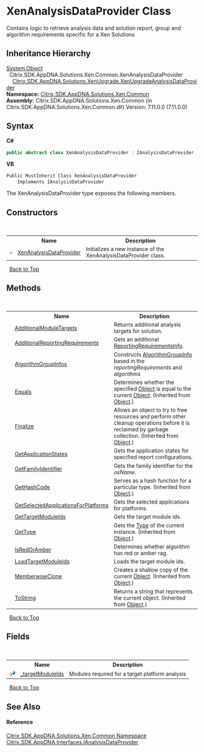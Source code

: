 # XenAnalysisDataProvider Class
 

Contains logic to retrieve analysis data and solution report, group and algorithm requirements specific for a Xen Solutions


## Inheritance Hierarchy
<a href="http://msdn2.microsoft.com/en-us/library/e5kfa45b" target="_blank">System.Object</a><br />&nbsp;&nbsp;Citrix.SDK.AppDNA.Solutions.Xen.Common.XenAnalysisDataProvider<br />&nbsp;&nbsp;&nbsp;&nbsp;<a href="08f80520-d0d1-2396-4409-9bac173a8c29">Citrix.SDK.AppDNA.Solutions.XenUpgrade.XenUpgradeAnalysisDataProvider</a><br />
**Namespace:**&nbsp;[Citrix.SDK.AppDNA.Solutions.Xen.Common](013dc694-c357-448d-ed5a-b5c48a7f6852.md)<br />**Assembly:**&nbsp;Citrix.SDK.AppDNA.Solutions.Xen.Common (in Citrix.SDK.AppDNA.Solutions.Xen.Common.dll) Version: 7.11.0.0 (7.11.0.0)

## Syntax

**C#**
```csharp
public abstract class XenAnalysisDataProvider : IAnalysisDataProvider
```

**VB**
```vbnet
Public MustInherit Class XenAnalysisDataProvider
	Implements IAnalysisDataProvider
```

The XenAnalysisDataProvider type exposes the following members.


## Constructors
&nbsp;<table><tr><th></th><th>Name</th><th>Description</th></tr><tr><td>![Protected method](media/protmethod.gif "Protected method")</td><td><a href="c21e5d98-e265-6b6b-b2cd-d0661543eb63">XenAnalysisDataProvider</a></td><td>
Initializes a new instance of the XenAnalysisDataProvider class.</td></tr></table>&nbsp;
<a href="#xenanalysisdataprovider-class">Back to Top</a>

## Methods
&nbsp;<table><tr><th></th><th>Name</th><th>Description</th></tr><tr><td>![Protected method](media/protmethod.gif "Protected method")</td><td><a href="8531b3f0-e3ec-4c6f-9373-30bc90455312">AdditionalModuleTargets</a></td><td>
Returns additional analysis targets for solution.</td></tr><tr><td>![Protected method](media/protmethod.gif "Protected method")</td><td><a href="2fbc57aa-9131-f7ad-3ea3-585ab45371a1">AdditionalReportingRequirements</a></td><td>
Gets an additional <a href="4d7ade72-cdc5-d8c4-8a55-c2744164540a">ReportingRequirementsInfo</a>.</td></tr><tr><td>![Protected method](media/protmethod.gif "Protected method")![Static member](media/static.gif "Static member")</td><td><a href="6be2de76-11a4-6d24-db28-09cbf1d28e9d">AlgorithmGroupInfos</a></td><td>
Constructs <a href="ac2c0128-6b6f-02aa-605b-bbb4702f26df">AlgorithmGroupInfo</a> based in the *reportingRequirements* and *algorithms*</td></tr><tr><td>![Public method](media/pubmethod.gif "Public method")</td><td><a href="http://msdn2.microsoft.com/en-us/library/bsc2ak47" target="_blank">Equals</a></td><td>
Determines whether the specified <a href="http://msdn2.microsoft.com/en-us/library/e5kfa45b" target="_blank">Object</a> is equal to the current <a href="http://msdn2.microsoft.com/en-us/library/e5kfa45b" target="_blank">Object</a>.
 (Inherited from <a href="http://msdn2.microsoft.com/en-us/library/e5kfa45b" target="_blank">Object</a>.)</td></tr><tr><td>![Protected method](media/protmethod.gif "Protected method")</td><td><a href="http://msdn2.microsoft.com/en-us/library/4k87zsw7" target="_blank">Finalize</a></td><td>
Allows an object to try to free resources and perform other cleanup operations before it is reclaimed by garbage collection.
 (Inherited from <a href="http://msdn2.microsoft.com/en-us/library/e5kfa45b" target="_blank">Object</a>.)</td></tr><tr><td>![Protected method](media/protmethod.gif "Protected method")</td><td><a href="9367ff0f-f8e5-eb16-2bbc-24c42d03e4a6">GetApplicationStates</a></td><td>
Gets the application states for specified report configurations.</td></tr><tr><td>![Protected method](media/protmethod.gif "Protected method")</td><td><a href="1f7403d2-014f-a9d6-1fad-e7a174c93b09">GetFamilyIdentifier</a></td><td>
Gets the family identifier for the *osName*.</td></tr><tr><td>![Public method](media/pubmethod.gif "Public method")</td><td><a href="http://msdn2.microsoft.com/en-us/library/zdee4b3y" target="_blank">GetHashCode</a></td><td>
Serves as a hash function for a particular type.
 (Inherited from <a href="http://msdn2.microsoft.com/en-us/library/e5kfa45b" target="_blank">Object</a>.)</td></tr><tr><td>![Protected method](media/protmethod.gif "Protected method")![Static member](media/static.gif "Static member")</td><td><a href="a5aa6f30-f928-224b-8bed-d1c6b1f6a6a7">GetSelectedApplicationsForPlatforms</a></td><td>
Gets the selected applications for platforms.</td></tr><tr><td>![Protected method](media/protmethod.gif "Protected method")</td><td><a href="de17f06b-80b9-cbc4-3c7d-76b9d9028ab4">GetTargetModuleIds</a></td><td>
Gets the target module ids.</td></tr><tr><td>![Public method](media/pubmethod.gif "Public method")</td><td><a href="http://msdn2.microsoft.com/en-us/library/dfwy45w9" target="_blank">GetType</a></td><td>
Gets the <a href="http://msdn2.microsoft.com/en-us/library/42892f65" target="_blank">Type</a> of the current instance.
 (Inherited from <a href="http://msdn2.microsoft.com/en-us/library/e5kfa45b" target="_blank">Object</a>.)</td></tr><tr><td>![Protected method](media/protmethod.gif "Protected method")</td><td><a href="cdf44060-f03c-805f-46a5-08b49bc1085a">IsRedOrAmber</a></td><td>
Determines whether algorithm has red or amber rag.</td></tr><tr><td>![Protected method](media/protmethod.gif "Protected method")</td><td><a href="9316a66c-b98b-6f1b-ca5a-8f3efffbb158">LoadTargetModuleIds</a></td><td>
Loads the target module ids.</td></tr><tr><td>![Protected method](media/protmethod.gif "Protected method")</td><td><a href="http://msdn2.microsoft.com/en-us/library/57ctke0a" target="_blank">MemberwiseClone</a></td><td>
Creates a shallow copy of the current <a href="http://msdn2.microsoft.com/en-us/library/e5kfa45b" target="_blank">Object</a>.
 (Inherited from <a href="http://msdn2.microsoft.com/en-us/library/e5kfa45b" target="_blank">Object</a>.)</td></tr><tr><td>![Public method](media/pubmethod.gif "Public method")</td><td><a href="http://msdn2.microsoft.com/en-us/library/7bxwbwt2" target="_blank">ToString</a></td><td>
Returns a string that represents the current object.
 (Inherited from <a href="http://msdn2.microsoft.com/en-us/library/e5kfa45b" target="_blank">Object</a>.)</td></tr></table>&nbsp;
<a href="#xenanalysisdataprovider-class">Back to Top</a>

## Fields
&nbsp;<table><tr><th></th><th>Name</th><th>Description</th></tr><tr><td>![Protected field](media/protfield.gif "Protected field")</td><td><a href="559939eb-8984-a1b3-7a75-9fb0307c99c9">_targetModuleIds</a></td><td>
Modules required for a target platform analysis</td></tr></table>&nbsp;
<a href="#xenanalysisdataprovider-class">Back to Top</a>

## See Also


#### Reference
<a href="013dc694-c357-448d-ed5a-b5c48a7f6852">Citrix.SDK.AppDNA.Solutions.Xen.Common Namespace</a><br /><a href="7d3395fa-9b81-5cd5-8934-17daffd1bdd2">Citrix.SDK.AppDNA.Interfaces.IAnalysisDataProvider</a><br />